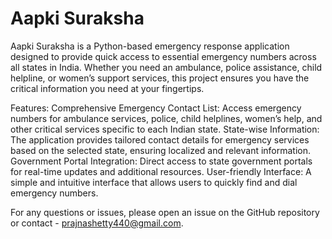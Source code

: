 # Aapki Suraksha #
Aapki Suraksha is a Python-based emergency response application designed to provide quick access to essential emergency numbers across all states in India. Whether you need an ambulance, police assistance, child helpline, or women’s support services, this project ensures you have the critical information you need at your fingertips.

Features:
Comprehensive Emergency Contact List: Access emergency numbers for ambulance services, police, child helplines, women’s help, and other critical services specific to each Indian state.
State-wise Information: The application provides tailored contact details for emergency services based on the selected state, ensuring localized and relevant information.
Government Portal Integration: Direct access to state government portals for real-time updates and additional resources.
User-friendly Interface: A simple and intuitive interface that allows users to quickly find and dial emergency numbers.

For any questions or issues, please open an issue on the GitHub repository or contact - prajnashetty440@gmail.com.
